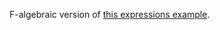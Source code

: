 F-algebraic version of
[this expressions example](https://github.com/LoyolaChicagoCode/expressions-scala).
